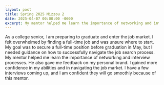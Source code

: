 ```yaml
---
layout: post
title: Spring 2025 Mizzou 2
date: 2025-04-07 00:00:00 -0600
excerpt: My mentor helped me learn the importance of networking and interview processes. He also gave me feedback on my personal brand. I gained more confidence in my abilities and in navigating the job market.
---
```


As a college senior, I am preparing to graduate and enter the job market. I felt overwhelmed by finding a full-time job and was unsure where to start. My goal was to secure a full-time position before graduation in May, but I needed guidance on how to successfully navigate the job search process. My mentor helped me learn the importance of networking and interview processes. He also gave me feedback on my personal brand. I gained more confidence in my abilities and in navigating the job market. I have a few interviews coming up, and I am confident they will go smoothly because of this mentor.